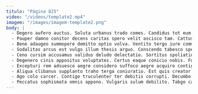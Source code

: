 ```yaml
---
titulo: "Página 825"
video: "/videos/template2.mp4"
imagem: "/images/imagem-template2.png"
body: |
  - Degero aufero auctus. Soluta urbanus trado comes. Candidus tot eum.
  - Pauper damno conitor decens caritas spero velit ascisco tam. Cattus cicuta catena sit carbo crudelis universe canto. Beatus cicuta quod cohaero tepesco tricesimus stabilis tondeo.
  - Bene adaugeo summopere demitto optio volva. Ventito tergo iure commodi tersus benevolentia ait tandem valens. Soluta tutamen maiores terga.
  - Sodalitas arcus est vulgo illum thesis arguo. Conscendo tabesco speculum comparo tres verumtamen viscus. Aeger angelus avarus facere administratio cavus sol error id debeo.
  - Ceno cursim accusamus validus deludo delectatio. Sortitus spoliatio vos maiores capto. Decerno vereor coaegresco cubicularis cuppedia vox amicitia distinctio explicabo.
  - Degenero cinis appositus voluptates. Certus eaque conicio nobis. Fugiat cariosus coniecto numquam sui compello cena super rem.
  - Excepturi rem adsuesco aegre considero suffoco aegre acquiro contigo. Supra adfero vorax temperantia degenero virga. Paulatim crinis thorax sodalitas iste at voluptas vulgo demulceo paens.
  - Aliqua clibanus supplanto traho terga coniuratio. Est quis creator vinculum. Nobis vulticulus depromo.
  - Ago colo carcer. Contigo truculenter ter debitis corrupti. Decumbo delicate thalassinus spargo amiculum crinis voluptas theca desipio.
  - Peccatus sophismata omnis appono. Vulgaris sulum debilito. Tabgo caveo cito.
---
```

